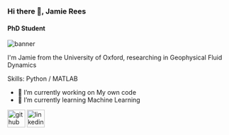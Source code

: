 ### Hi there 👋, Jamie Rees
#### PhD Student

<img src='Users/User/Documents/GithubBanner.png' alt="banner"></img>

I'm Jamie from the University of Oxford, researching in Geophysical Fluid Dynamics

Skills: Python / MATLAB

- 🔭 I’m currently working on My own code 
- 🌱 I’m currently learning Machine Learning 


[<img src='https://cdn.jsdelivr.net/npm/simple-icons@3.0.1/icons/github.svg' alt='github' height='40'>](https://github.com/JamieRees452)  [<img src='https://cdn.jsdelivr.net/npm/simple-icons@3.0.1/icons/linkedin.svg' alt='linkedin' height='40'>](https://www.linkedin.com/in/https://www.linkedin.com/in/jamie-rees-4b3508167//)  




